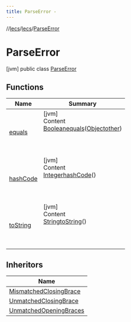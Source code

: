 ```yaml
---
title: ParseError -
---
```

//[lecs](../../index.md)/[lecs](../index.md)/[ParseError](index.md)



# ParseError  
 [jvm] public class [ParseError](index.md)   


## Functions  
  
|  Name|  Summary| 
|---|---|
| <a name="kotlin/Any/equals/#kotlin.Any?/PointingToDeclaration/"></a>[equals](../-token/index.md#%5Bkotlin%2FAny%2Fequals%2F%23kotlin.Any%3F%2FPointingToDeclaration%2F%5D%2FFunctions%2F73072863)| <a name="kotlin/Any/equals/#kotlin.Any?/PointingToDeclaration/"></a>[jvm]  <br>Content  <br>[Boolean](https://docs.oracle.com/javase/8/docs/api/java/lang/Boolean.html)[equals](../-token/index.md#%5Bkotlin%2FAny%2Fequals%2F%23kotlin.Any%3F%2FPointingToDeclaration%2F%5D%2FFunctions%2F73072863)([Object](https://docs.oracle.com/javase/8/docs/api/java/lang/Object.html)[other](../-token/index.md#%5Bkotlin%2FAny%2Fequals%2F%23kotlin.Any%3F%2FPointingToDeclaration%2F%5D%2FFunctions%2F73072863))  <br>  <br><br><br>
| <a name="kotlin/Any/hashCode/#/PointingToDeclaration/"></a>[hashCode](../-token/index.md#%5Bkotlin%2FAny%2FhashCode%2F%23%2FPointingToDeclaration%2F%5D%2FFunctions%2F73072863)| <a name="kotlin/Any/hashCode/#/PointingToDeclaration/"></a>[jvm]  <br>Content  <br>[Integer](https://docs.oracle.com/javase/8/docs/api/java/lang/Integer.html)[hashCode](../-token/index.md#%5Bkotlin%2FAny%2FhashCode%2F%23%2FPointingToDeclaration%2F%5D%2FFunctions%2F73072863)()  <br>  <br><br><br>
| <a name="kotlin/Any/toString/#/PointingToDeclaration/"></a>[toString](../-token/index.md#%5Bkotlin%2FAny%2FtoString%2F%23%2FPointingToDeclaration%2F%5D%2FFunctions%2F73072863)| <a name="kotlin/Any/toString/#/PointingToDeclaration/"></a>[jvm]  <br>Content  <br>[String](https://docs.oracle.com/javase/8/docs/api/java/lang/String.html)[toString](../-token/index.md#%5Bkotlin%2FAny%2FtoString%2F%23%2FPointingToDeclaration%2F%5D%2FFunctions%2F73072863)()  <br>  <br><br><br>


## Inheritors  
  
|  Name| 
|---|
| <a name="lecs/MismatchedClosingBrace///PointingToDeclaration/"></a>[MismatchedClosingBrace](../-mismatched-closing-brace/index.md)
| <a name="lecs/UnmatchedClosingBrace///PointingToDeclaration/"></a>[UnmatchedClosingBrace](../-unmatched-closing-brace/index.md)
| <a name="lecs/UnmatchedOpeningBraces///PointingToDeclaration/"></a>[UnmatchedOpeningBraces](../-unmatched-opening-braces/index.md)

